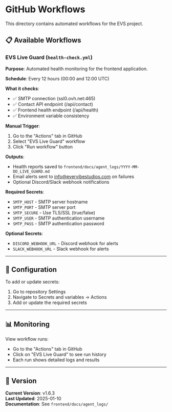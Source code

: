 # GitHub Workflows

This directory contains automated workflows for the EVS project.

## 📋 Available Workflows

### EVS Live Guard (`health-check.yml`)

**Purpose**: Automated health monitoring for the frontend application.

**Schedule**: Every 12 hours (00:00 and 12:00 UTC)

**What it checks**:
- ✅ SMTP connection (ssl0.ovh.net:465)
- ✅ Contact API endpoint (/api/contact)
- ✅ Frontend health endpoint (/api/health)
- ✅ Environment variable consistency

**Manual Trigger**:
1. Go to the "Actions" tab in GitHub
2. Select "EVS Live Guard" workflow
3. Click "Run workflow" button

**Outputs**:
- Health reports saved to `frontend/docs/agent_logs/YYYY-MM-DD_LIVE_GUARD.md`
- Email alerts sent to info@evervibestudios.com on failures
- Optional Discord/Slack webhook notifications

**Required Secrets**:
- `SMTP_HOST` - SMTP server hostname
- `SMTP_PORT` - SMTP server port
- `SMTP_SECURE` - Use TLS/SSL (true/false)
- `SMTP_USER` - SMTP authentication username
- `SMTP_PASS` - SMTP authentication password

**Optional Secrets**:
- `DISCORD_WEBHOOK_URL` - Discord webhook for alerts
- `SLACK_WEBHOOK_URL` - Slack webhook for alerts

---

## 🔧 Configuration

To add or update secrets:

1. Go to repository Settings
2. Navigate to Secrets and variables → Actions
3. Add or update the required secrets

---

## 📊 Monitoring

View workflow runs:
- Go to the "Actions" tab in GitHub
- Click on "EVS Live Guard" to see run history
- Each run shows detailed logs and results

---

## 🚀 Version

**Current Version**: v1.6.3  
**Last Updated**: 2025-01-10  
**Documentation**: See `frontend/docs/agent_logs/`
